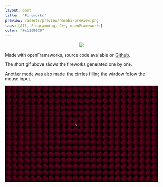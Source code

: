 ```yaml
---
layout: post
title:  "Fireworks"
preview: /assets/preview/hanabi-preview.png
tags: [All, Programming, C++, openFrameworks]
color: "#c11900C0"
---
```



<p align="center">
  <img src="/assets/of_hanabi_reduced_4.gif"/>
</p>

Made with openFrameworks, source code available on [Github](https://github.com/aklevy/pattern_1).

The short gif above shows the fireworks generated one by one.

Another mode was also made: the circles filling the window follow the mouse input.

<p align="center">
  <img src="/assets/pattern_1_mouse_reduced_compressed.gif"/>
</p>

